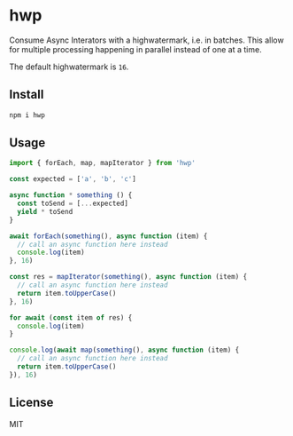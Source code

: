 # hwp

Consume Async Interators with a highwatermark, i.e. in batches.
This allow for multiple processing happening in parallel instead of one at a time.

The default highwatermark is `16`.

## Install

```js
npm i hwp
```

## Usage

```js
import { forEach, map, mapIterator } from 'hwp'

const expected = ['a', 'b', 'c']

async function * something () {
  const toSend = [...expected]
  yield * toSend
}

await forEach(something(), async function (item) {
  // call an async function here instead
  console.log(item)
}, 16)

const res = mapIterator(something(), async function (item) {
  // call an async function here instead
  return item.toUpperCase()
}, 16)

for await (const item of res) {
  console.log(item)
}

console.log(await map(something(), async function (item) {
  // call an async function here instead
  return item.toUpperCase()
}), 16)
```

## License

MIT
